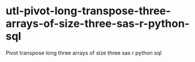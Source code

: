 # utl-pivot-long-transpose-three-arrays-of-size-three-sas-r-python-sql
Pivot transpose long three arrays of size three sas r python sql  
